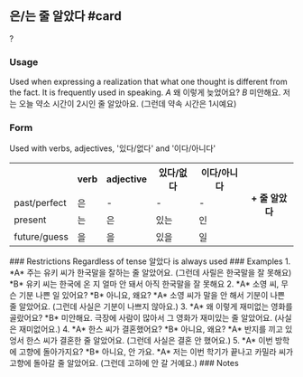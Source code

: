 ## 은/는 줄 알았다 #card
?
### Usage
Used when expressing a realization that what one thought is different from the fact. It is frequently used in speaking.
*A* 왜 이렇게 늦었어요?
*B* 미안해요. 저는 오늘 약소 시간이 2시인 줄 알았아요. (그런데 약속 시간은 1시예요)
### Form
Used with verbs,  adjectives, '있다/없다' and '이다/아니다'
<table>
	<tr>
		<th></th>
		<th>verb</th>
		<th>adjective</th>
		<th>있다/없다</th>
		<th>이다/아니다</th>
		<th rowspan="4">+ 줄 알았다</th>
	</tr>
	<tr>
		<td>past/perfect</td>
		<td>은</td>
		<td>-</td>
		<td>-</td>
		<td>-</td>
	</tr>
	<tr>
		<td>present</td>
		<td>는</td>
		<td>은</td>
		<td>있는</td>
		<td>인</td>
	</tr>
	<tr>
		<td>future/guess</td>
		<td>을</td>
		<td>을</td>
		<td>있을</td>
		<td>일</td>
	</tr>
</table>
### Restrictions
Regardless of tense 알았다 is always used
### Examples
1. *A* 주는 유키 씨가 한국말을 잘하는 줄 알았어요. (그런데 사릴은 한국말을 잘 못해요) 
   *B* 유키 씨는 한국에 온 지 얼마 안 돼서 아직 한국말을 잘 못해요
2. *A* 소영 씨, 무슨 기분 나쁜 일 있어요?
   *B* 아니요, 왜요?
   *A* 소영 씨가 말을 안 해서 기분이 나쁜 줄 알았어요. (그런데 사실은 기분이 나쁘지 않아요.)
3. *A* 왜 이렇게 재미없는 영화를 골랐어요?
   *B* 미안해요. 극장에 사람이 많아서 그 영화가 재미있는 줄 알았어요. (사실은 재미없어요.)
4. *A* 한스 씨가 결혼했어요?
   *B* 아니요, 왜요?
   *A* 반지를 끼고 있엉서 한스 씨가 결혼한 줄 알았어요. (그런데 사실은 결혼 안 했어요.)
5. *A* 이번 방학에 고향에 돌아가지요?
   *B* 아니요, 안 가요.
   *A* 저는 이번 학기가 끝나고 카밀라 씨가 고향에 돌아갈 줄 알았어요. (그런데 고햐에 안 갈 거예요.)
### Notes
